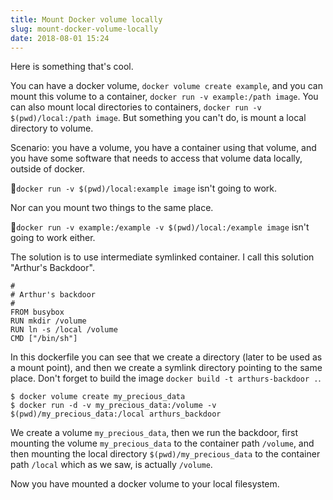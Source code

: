 ```yaml
---
title: Mount Docker volume locally
slug: mount-docker-volume-locally
date: 2018-08-01 15:24
---
```


Here is something that's cool.

You can have a docker volume, `docker volume create example`, and you can mount this volume to a container, `docker run -v example:/path image`. You can also mount local directories to containers, `docker run -v $(pwd)/local:/path image`. But something you can't do, is mount a local directory to volume.

Scenario: you have a volume, you have a container using that volume, and you have some software that needs to access that volume data locally, outside of docker.

🚫`docker run -v $(pwd)/local:example image` isn't going to work.

Nor can you mount two things to the same place.

🚫`docker run -v example:/example -v $(pwd)/local:/example image` isn't going to work either.

The solution is to use intermediate symlinked container. I call this solution "Arthur's Backdoor".

```
#
# Arthur's backdoor
#
FROM busybox
RUN mkdir /volume
RUN ln -s /local /volume
CMD ["/bin/sh"]
```

In this dockerfile you can see that we create a directory (later to be used as a mount point), and then we create a symlink directory pointing to the same place. Don't forget to build the image `docker build -t arthurs-backdoor .`.

```
$ docker volume create my_precious_data
$ docker run -d -v my_precious_data:/volume -v $(pwd)/my_precious_data:/local arthurs_backdoor
```

We create a volume `my_precious_data`, then we run the backdoor, first mounting the volume `my_precious_data` to the container path `/volume`, and then mounting the local directory `$(pwd)/my_precious_data` to the container path `/local` which as we saw, is actually `/volume`.

Now you have mounted a docker volume to your local filesystem.
